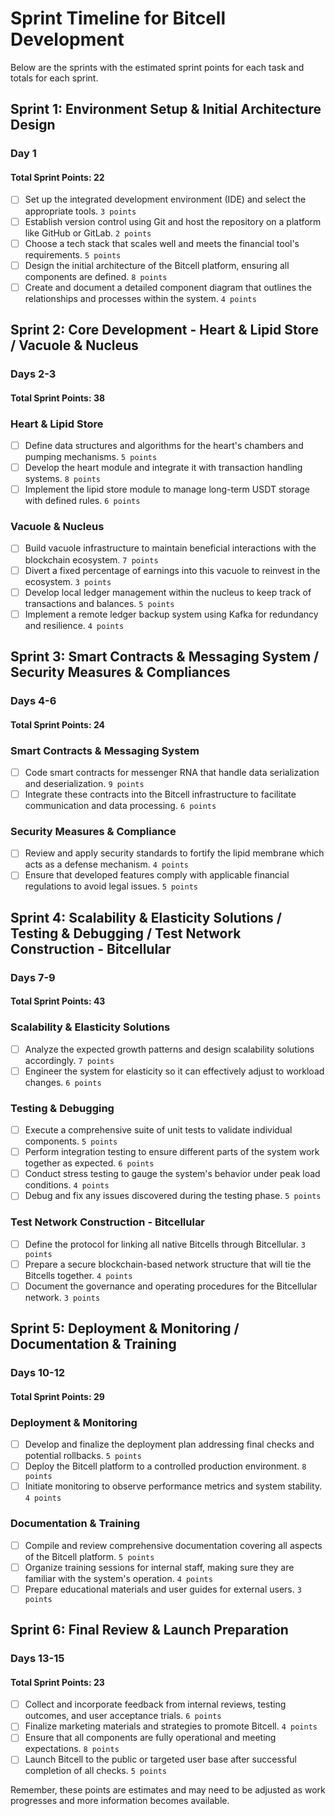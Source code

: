 # Sprint Timeline for Bitcell Development

Below are the sprints with the estimated sprint points for each task and totals for each sprint.

## Sprint 1: Environment Setup & Initial Architecture Design

### Day 1

#### **Total Sprint Points: 22**

- [ ] Set up the integrated development environment (IDE) and select the appropriate tools. `3 points`
- [ ] Establish version control using Git and host the repository on a platform like GitHub or GitLab. `2 points`
- [ ] Choose a tech stack that scales well and meets the financial tool's requirements. `5 points`
- [ ] Design the initial architecture of the Bitcell platform, ensuring all components are defined. `8 points`
- [ ] Create and document a detailed component diagram that outlines the relationships and processes within the system. `4 points`

## Sprint 2: Core Development - Heart & Lipid Store / Vacuole & Nucleus

### Days 2-3

#### **Total Sprint Points: 38**

### Heart & Lipid Store
- [ ] Define data structures and algorithms for the heart's chambers and pumping mechanisms. `5 points`
- [ ] Develop the heart module and integrate it with transaction handling systems. `8 points`
- [ ] Implement the lipid store module to manage long-term USDT storage with defined rules. `6 points`

### Vacuole & Nucleus
- [ ] Build vacuole infrastructure to maintain beneficial interactions with the blockchain ecosystem. `7 points`
- [ ] Divert a fixed percentage of earnings into this vacuole to reinvest in the ecosystem. `3 points`
- [ ] Develop local ledger management within the nucleus to keep track of transactions and balances. `5 points`
- [ ] Implement a remote ledger backup system using Kafka for redundancy and resilience. `4 points`

## Sprint 3: Smart Contracts & Messaging System / Security Measures & Compliances

### Days 4-6

#### **Total Sprint Points: 24**

### Smart Contracts & Messaging System
- [ ] Code smart contracts for messenger RNA that handle data serialization and deserialization. `9 points`
- [ ] Integrate these contracts into the Bitcell infrastructure to facilitate communication and data processing. `6 points`

### Security Measures & Compliance
- [ ] Review and apply security standards to fortify the lipid membrane which acts as a defense mechanism. `4 points`
- [ ] Ensure that developed features comply with applicable financial regulations to avoid legal issues. `5 points`

## Sprint 4: Scalability & Elasticity Solutions / Testing & Debugging / Test Network Construction - Bitcellular

### Days 7-9

#### **Total Sprint Points: 43**

### Scalability & Elasticity Solutions
- [ ] Analyze the expected growth patterns and design scalability solutions accordingly. `7 points`
- [ ] Engineer the system for elasticity so it can effectively adjust to workload changes. `6 points`

### Testing & Debugging
- [ ] Execute a comprehensive suite of unit tests to validate individual components. `5 points`
- [ ] Perform integration testing to ensure different parts of the system work together as expected. `6 points`
- [ ] Conduct stress testing to gauge the system's behavior under peak load conditions. `4 points`
- [ ] Debug and fix any issues discovered during the testing phase. `5 points`

### Test Network Construction - Bitcellular
- [ ] Define the protocol for linking all native Bitcells through Bitcellular. `3 points`
- [ ] Prepare a secure blockchain-based network structure that will tie the Bitcells together. `4 points`
- [ ] Document the governance and operating procedures for the Bitcellular network. `3 points`

## Sprint 5: Deployment & Monitoring / Documentation & Training

### Days 10-12

#### **Total Sprint Points: 29**

### Deployment & Monitoring
- [ ] Develop and finalize the deployment plan addressing final checks and potential rollbacks. `5 points`
- [ ] Deploy the Bitcell platform to a controlled production environment. `8 points`
- [ ] Initiate monitoring to observe performance metrics and system stability. `4 points`

### Documentation & Training
- [ ] Compile and review comprehensive documentation covering all aspects of the Bitcell platform. `5 points`
- [ ] Organize training sessions for internal staff, making sure they are familiar with the system's operation. `4 points`
- [ ] Prepare educational materials and user guides for external users. `3 points`

## Sprint 6: Final Review & Launch Preparation

### Days 13-15

#### **Total Sprint Points: 23**

- [ ] Collect and incorporate feedback from internal reviews, testing outcomes, and user acceptance trials. `6 points`
- [ ] Finalize marketing materials and strategies to promote Bitcell. `4 points`
- [ ] Ensure that all components are fully operational and meeting expectations. `8 points`
- [ ] Launch Bitcell to the public or targeted user base after successful completion of all checks. `5 points`

Remember, these points are estimates and may need to be adjusted as work progresses and more information becomes available.
